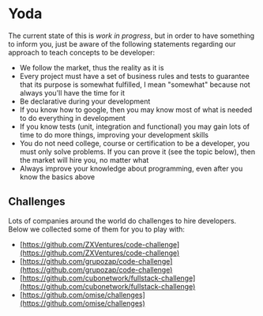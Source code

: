 # Yoda

The current state of this is *work in progress*, but in order to have something to inform you, just be aware of the following statements regarding our approach to teach concepts to be developer:

- We follow the market, thus the reality as it is
- Every project must have a set of business rules and tests to guarantee that its purpose is somewhat fulfilled, I mean "somewhat" because not always you'll have the time for it
- Be declarative during your development
- If you know how to google, then you may know most of what is needed to do everything in development
- If you know tests (unit, integration and functional) you may gain lots of time to do more things, improving your development skills
- You do not need college, course or certification to be a developer, you must only solve problems. If you can prove it (see the topic below), then the market will hire you, no matter what
- Always improve your knowledge about programming, even after you know the basics above

## Challenges 

Lots of companies around the world do challenges to hire developers. Below we collected some of them for you to play with:

- [https://github.com/ZXVentures/code-challenge](https://github.com/ZXVentures/code-challenge)
- [https://github.com/grupozap/code-challenge](https://github.com/grupozap/code-challenge)
- [https://github.com/cubonetwork/fullstack-challenge](https://github.com/cubonetwork/fullstack-challenge)
- [https://github.com/omise/challenges](https://github.com/omise/challenges)

